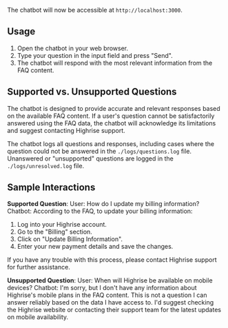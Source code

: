 The chatbot will now be accessible at `http://localhost:3000`.

## Usage

1. Open the chatbot in your web browser.
2. Type your question in the input field and press "Send".
3. The chatbot will respond with the most relevant information from the FAQ content.

## Supported vs. Unsupported Questions

The chatbot is designed to provide accurate and relevant responses based on the available FAQ content. If a user's question cannot be satisfactorily answered using the FAQ data, the chatbot will acknowledge its limitations and suggest contacting Highrise support.

The chatbot logs all questions and responses, including cases where the question could not be answered in the `./logs/questions.log` file. Unanswered or "unsupported" questions are logged in the `./logs/unresolved.log` file. 

## Sample Interactions

**Supported Question**:
User: How do I update my billing information?
Chatbot: According to the FAQ, to update your billing information:

1. Log into your Highrise account.
2. Go to the "Billing" section.
3. Click on "Update Billing Information".
4. Enter your new payment details and save the changes.

If you have any trouble with this process, please contact Highrise support for further assistance.

**Unsupported Question**:
User: When will Highrise be available on mobile devices?
Chatbot: I'm sorry, but I don't have any information about Highrise's mobile plans in the FAQ content. This is not a question I can answer reliably based on the data I have access to. I'd suggest checking the Highrise website or contacting their support team for the latest updates on mobile availability.
